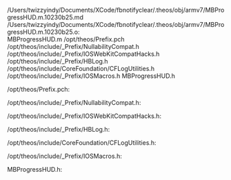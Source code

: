 /Users/twizzyindy/Documents/XCode/fbnotifyclear/.theos/obj/armv7/MBProgressHUD.m.10230b25.md /Users/twizzyindy/Documents/XCode/fbnotifyclear/.theos/obj/armv7/MBProgressHUD.m.10230b25.o: \
  MBProgressHUD.m /opt/theos/Prefix.pch \
  /opt/theos/include/_Prefix/NullabilityCompat.h \
  /opt/theos/include/_Prefix/IOSWebKitCompatHacks.h \
  /opt/theos/include/_Prefix/HBLog.h \
  /opt/theos/include/CoreFoundation/CFLogUtilities.h \
  /opt/theos/include/_Prefix/IOSMacros.h MBProgressHUD.h

/opt/theos/Prefix.pch:

/opt/theos/include/_Prefix/NullabilityCompat.h:

/opt/theos/include/_Prefix/IOSWebKitCompatHacks.h:

/opt/theos/include/_Prefix/HBLog.h:

/opt/theos/include/CoreFoundation/CFLogUtilities.h:

/opt/theos/include/_Prefix/IOSMacros.h:

MBProgressHUD.h:
